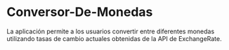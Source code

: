 # Conversor-De-Monedas
La aplicación permite a los usuarios convertir entre diferentes monedas utilizando tasas de cambio actuales obtenidas de la API de ExchangeRate.
